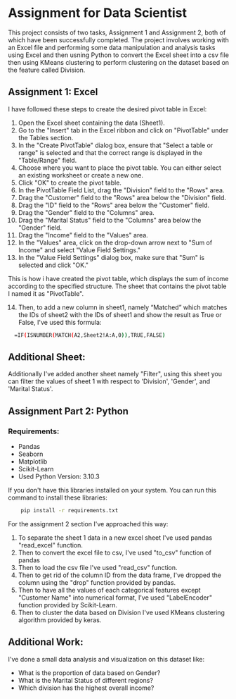 
# Assignment for Data Scientist
This project consists of two tasks, Assignment 1 and Assignment 2, both of which have been successfully completed. The project involves working with an Excel file and performing some data manipulation and analysis tasks using Excel and then usning Python to convert the Excel sheet into a csv file then using KMeans clustering to perform clustering on the dataset based on the feature called Division.

## Assignment 1: Excel

I have followed these steps to create the desired pivot table in Excel:

1. Open the Excel sheet containing the data (Sheet1).
2. Go to the "Insert" tab in the Excel ribbon and click on "PivotTable" under the Tables section.
3. In the "Create PivotTable" dialog box, ensure that "Select a table or range" is selected and that the correct range is displayed in the "Table/Range" field.
4. Choose where you want to place the pivot table. You can either select an existing worksheet or create a new one.
5. Click "OK" to create the pivot table.
6. In the PivotTable Field List, drag the "Division" field to the "Rows" area.
7. Drag the "Customer" field to the "Rows" area below the "Division" field.
8. Drag the "ID" field to the "Rows" area below the "Customer" field.
9. Drag the "Gender" field to the "Columns" area.
10. Drag the "Marital Status" field to the "Columns" area below the "Gender" field.
11. Drag the "Income" field to the "Values" area.
12. In the "Values" area, click on the drop-down arrow next to "Sum of Income" and select "Value Field Settings."
13. In the "Value Field Settings" dialog box, make sure that "Sum" is selected and click "OK."

This is how i have created the pivot table, which displays the sum of income according to the specified structure. The sheet that contains the pivot table I named it as "PivotTable".

14. Then, to add a new column in sheet1, namely “Matched” which matches the IDs of sheet2 with the IDs of sheet1 and show the result as True or False, I've used this formula:

```bash
  =IF(ISNUMBER(MATCH(A2,Sheet2!A:A,0)),TRUE,FALSE)
```

## Additional Sheet:
Additionally I've added another sheet namely "Filter", using this sheet you can filter the values of sheet 1 with respect to 'Division', 'Gender', and 'Marital Status'.

## Assignment Part 2: Python
### Requirements:
- Pandas
- Seaborn
- Matplotlib
- Scikit-Learn
- Used Python Version: 3.10.3

If you don't have this libraries installed on your system. You can run this command to install these libraries:

```bash
    pip install -r requirements.txt
```
For the assignment 2 section I've approached this way:

1. To separate the sheet 1 data in a new excel sheet I've used pandas "read_excel" function.
2. Then to convert the excel file to csv, I've used "to_csv" function of pandas
3. Then to load the csv file I've used "read_csv" function.
4. Then to get rid of the column ID from the data frame, I've dropped the column using the "drop" function provided by pandas.
5. Then to have all the values of each categorical features except "Customer Name" into numerical format, I've used "LabelEncoder" function provided by Scikit-Learn.
6. Then to cluster the data based on Division I've used KMeans clustering algorithm provided by keras.

## Additional Work:
I've done a small data analysis and visualization on this dataset like:
- What is the proportion of data based on Gender?
- What is the Marital Status of different regions?
- Which division has the highest overall income?





    
